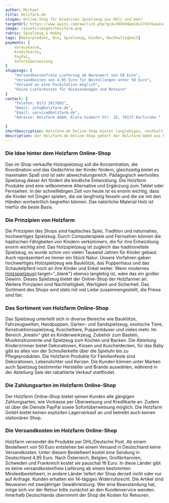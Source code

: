 ```yaml
---
author: Michael
title: Holzfarm.de
slogan: Online-Shop für kreatives Spielzeug aus Holz und mehr
targetUrl: https://www.awin1.com/awclick.php?gid=385694&mid=17457&awinaffid=731132&linkid=2605250&clickref=
image: /assets/images/holzfarm.png
rubric: Spielzeug & Hobby
tags: [Naturprodukt, Bio, Spielzeug, Kinder, Nachhaltigkeit]
payments: [
    Vorauskasse,
    Kreditkarte,
    PayPal,
    Sofortüberweisung
]
shippings: [
    "Versandkostenfreie Lieferung ab Warenwert von 50 Euro",
    "Versandkosten von 4,95 Euro für Bestellungen unter 50 Euro",
    "Versand an eine Packstation möglich",
    "Keine Lieferkosten für Rücksendungen und Retoure"
]
contact: [
    "Telefon: 0173 3017095",
    "Email: info@holzfarm.de",
    "Email: service@holzfarm.de",
    "Adresse: Holzfarm GmbH, Klara-Siebert-Str. 15, 76137 Karlsruhe "

]
shortDescription: Holzfarm.de Online-Shop bietet langlebiges, nachhaltiges und hochwertiges Spielzeug aus Holz für die Stärkung der Koordination und Konzentration.
description: Der Holzfarm.de Online-Shop gehört der Holzfarm GmbH aus Karlsruhe. <!--weiterlesen--> Der Shop verkauft Spielzeug aus Holz, das eine sehr lange Tradition hat. Die betreibenden Holzfarmer sind zwei schleswig-holsteinische Familien, die hochwertiges, langlebiges und nachhaltiges Spielzeug lieben. Sie haben ihre eigenen Kinder damit spielen lassen und wissen daher, wie sehr gutes Spielzeug die Kreativität und Fantasie von Kindern beflügeln kann.
---
```


### Die Idee hinter dem Holzfarm Online-Shop

Das im Shop verkaufte Holzspielzeug soll die Konzentration, die Koordination und das Gedächtnis der Kinder fördern, gleichzeitig bietet es maximalen Spaß und ist sehr abwechslungsreich. Pädagogisch wertvolles Spielzeug dieser Art fördert die kindliche Entwicklung. Die Holzfarm Produkte sind eine willkommene Alternative und Ergänzung zum Tablet oder Fernsehen. In der schnelllebigen Zeit von heute ist es enorm wichtig, dass die Kinder mit Dingen spielen, die sie langfristig fesseln und die sie mit den Händen wortwörtlich begreifen können. Das natürliche Material Holz ist hierfür die beste Basis.

### Die Prinzipien von Holzfarm

Die Prinzipien des Shops sind haptisches Spiel, Tradition und naturnahes, hochwertiges Spielzeug. Durch Computerspiele und Fernsehen können die haptischen Fähigkeiten von Kindern verkümmern, die für ihre Entwicklung enorm wichtig sind. Das Holzspielzeug ist zugleich das traditionellste Spielzeug, es wurde schon von vielen Tausend Jahren für Kinder gebaut. Auch repräsentiert es immer ein Stück Natur. Unsere Vorfahren gaben hochwertiges Holzspielzeug wie Bauklötze, das Puppenhaus und das Schaukelpferd noch an ihre Kinder und Enkel weiter. Wenn modernes [Holzspielzeug](https://www.holzfarm.de/content/ueber-uns/){:target="_blank"} ebenso langlebig ist, wäre das ein großer Gewinn. Dieses Spielzeug bietet der Online-Shop der Holzfarmer an. Weitere Prinzipien sind Nachhaltigkeit, Wertigkeit und Sicherheit. Das Sortiment des Shops wird stets mit viel Liebe zusammengestellt, die Preise sind fair.

### Das Sortiment von Holzfarm Online-Shop

Das Spielzeug unterteilt sich in diverse Bereiche wie Bauklötze, Fahrzeugwelten, Handpuppen, Garten- und Sandspielzeug, exotische Tiere, Konstruktionsspielzeug, Kuscheltiere, Puppenhäuser und vieles mehr. Im Bereich „kreativ“ gibt es Kinderwerkzeug, Zubehör zum Basteln, Musikinstrumente und Spielzeug zum Kochen und Backen. Die Abteilung Kinderzimmer bietet Dekorationen, Kissen und Kuscheldecken, für das Baby gibt es alles von der Schnullerkette über die Spieluhr bis zu Pflegeprodukten. Die Holzfarm Produkte für Familienfeste sind Dekorationen, Lebenslichter und Kerzen. Die Kunden können unter Marken auch Spielzeug bestimmter Hersteller und Brands auswählen, während in der Abteilung Sale der rabattierte Verkauf stattfindet.

### Die Zahlungsarten im Holzfarm Online-Shop

Der Holzfarm Online-Shop bietet seinen Kunden alle gängigen Zahlungsarten, wie Vorkasse per Überweisung und Kreditkarte an. Zudem ist über die Dienste PayPal sowie Sofortüberweisung möglich. Die Holzfarm GmbH bietet keinen expliziten Lagerverkauf an und betreibt auch keinen stationären Shop.

### Die Versandkosten im Holzfarm Online-Shop

Holzfarm versendet die Produkte per DHL/Deutsche Post. Ab einem Bestellwert von 50 Euro entstehen bei einem Versand in Deutschland keine Versandkosten. Unter diesem Bestellwert kostet eine Sendung in Deutschland 4,95 Euro. Nach Österreich, Belgien, Großbritannien, Schweden und Frankreich kostet sie pauschal 16 Euro. In diese Länder gibt es keine versandkostenfreie Lieferung ab einem bestimmten Mindestbestellwert, in andere Länder liefert der Shop derzeit nicht oder nur auf Anfrage. Kunden erhalten ein 14-tägiges Widerrufsrecht. Die Artikel sind Neuwaren mit zweijähriger Gewährleistung. Wer eine Beanstandung hat, möge sich vor der Retour bitte zunächst an den Kundenservice wenden. Innerhalb Deutschlands übernimmt der Shop die Kosten für Retouren.